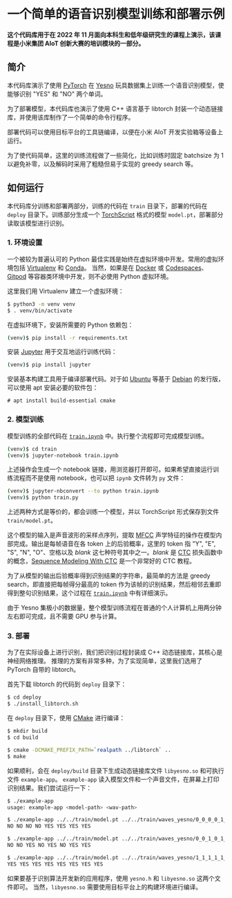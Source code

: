 # 一个简单的语音识别模型训练和部署示例

**这个代码库用于在 2022 年 11 月面向本科生和低年级研究生的课程上演示，该课程是小米集团 AIoT 创新大赛的培训模块的一部分。** 

## 简介

本代码库演示了使用 [PyTorch](https://pytorch.org/) 在 [Yesno](https://www.openslr.org/1/) 玩具数据集上训练一个语音识别模型，使能够识别 "YES" 和 "NO" 两个单词。

为了部署模型，本代码库也演示了使用 C++ 语言基于 libtorch 封装一个动态链接库，并使用该库制作了一个简单的命令行程序。

部署代码可以使用目标平台的工具链编译，以便在小米 AIoT 开发实验箱等设备上运行。

为了使代码简单，这里的训练流程做了一些简化，比如训练时固定 batchsize 为 1 以避免补零，以及解码时采用了粗糙但易于实现的 greedy search 等。

## 如何运行

本代码库分训练和部署两部分，训练的代码在 `train` 目录下，部署的代码在 `deploy` 目录下。训练部分生成一个 [TorchScript](https://pytorch.org/docs/stable/jit.html) 格式的模型 `model.pt`，部署部分读取该模型进行识别。

### 1. 环境设置

一个被较为普遍认可的 Python 最佳实践是始终在虚拟环境中开发。常用的虚拟环境包括 [Virtualenv](https://virtualenv.pypa.io) 和 [Conda](https://docs.conda.io/en/latest/)。
当然，如果是在 [Docker](https://www.docker.com) 或 [Codespaces](https://github.com/codespaces)、[Gitpod](https://gitpod.io/) 等容器类环境中开发，则不必使用 Python 虚拟环境。

这里我们用 Virtualenv 建立一个虚拟环境：

```bash
$ python3 -m venv venv
$ . venv/bin/activate
```

在虚拟环境下，安装所需要的 Python 依赖包：

```bash
(venv)$ pip install -r requirements.txt
```

安装 [Jupyter](https://jupyter.org/) 用于交互地运行训练代码：
```bash
(venv)$ pip install jupyter
```

安装基本构建工具用于编译部署代码。对于如 [Ubuntu](https://ubuntu.com/) 等基于 [Debian](https://www.debian.org/) 的发行版，可以使用 apt 安装必要的软件包：
```plain
# apt install build-essential cmake
```

### 2. 模型训练

模型训练的全部代码在 [`train.ipynb`](https://github.com/jimbozhang/yesno-example-for-undergraduates/blob/main/train/train.ipynb) 中。执行整个流程即可完成模型训练。

```bash
(venv)$ cd train
(venv)$ jupyter-notebook train.ipynb
```

上述操作会生成一个 notebook 链接，用浏览器打开即可。如果希望直接运行训练流程而不是使用 notebook，也可以把 `ipynb` 文件转为 `py` 文件：

```bash
(venv)$ jupyter-nbconvert --to python train.ipynb
(venv)$ python train.py
```

上述两种方式是等价的，都会训练一个模型，并以 TorchScript 形式保存到文件 `train/model.pt`。

这个模型的输入是声音波形的采样点序列，提取 [MFCC](https://en.wikipedia.org/wiki/Mel-frequency_cepstrum) 声学特征的操作在模型内部完成。输出是每帧语音在各 token 上的后验概率，这里的 token 指 "Y", "E", "S", "N", "O"、空格以及 *blank* 这七种符号其中之一。*blank* 是 [CTC](http://www.cs.toronto.edu/~graves/icml_2006.pdf) 损失函数中的概念，[Sequence Modeling With CTC](https://distill.pub/2017/ctc/) 是一个非常好的 CTC 教程。

为了从模型的输出后验概率得到识别结果的字符串，最简单的方法是 greedy search，即直接把每帧得分最高的 token 作为该帧的识别结果，然后相邻去重即得到整句识别结果，这个过程在 [`train.ipynb`](https://github.com/jimbozhang/yesno-example-for-undergraduates/blob/main/train/train.ipynb) 中有详细演示。

由于 Yesno 集极小的数据量，整个模型训练流程在普通的个人计算机上用两分钟左右即可完成，且不需要 GPU 参与计算。

### 3. 部署

为了在实际设备上进行识别，我们把识别过程封装成 C++ 动态链接库，其核心是神经网络推理。
推理的方案有非常多种，为了实现简单，这里我们选用了 PyTorch 自带的 libtorch。

首先下载 libtorch 的代码到 `deploy` 目录下：
```bash
$ cd deploy
$ ./install_libtorch.sh
```

在 `deploy` 目录下，使用 [CMake](https://cmake.org/) 进行编译：
```bash
$ mkdir build
$ cd build

$ cmake -DCMAKE_PREFIX_PATH=`realpath ../libtorch` ..
$ make
```

如果顺利，会在 `deploy/build` 目录下生成动态链接库文件 `libyesno.so` 和可执行文件 `example-app`。
`example-app` 读入模型文件和一个声音文件，在屏幕上打印识别结果。我们尝试运行一下：

```bash
$ ./example-app
usage: example-app <model-path> <wav-path>

$ ./example-app ../../train/model.pt ../../train/waves_yesno/0_0_0_0_1_1_1_1.wav
NO NO NO NO YES YES YES YES

$ ./example-app ../../train/model.pt ../../train/waves_yesno/0_0_1_0_1_0_1_1.wav
NO NO YES NO YES NO YES YES

$ ./example-app ../../train/model.pt ../../train/waves_yesno/1_1_1_1_1_1_1_1.wav
YES YES YES YES YES YES YES YES
```

如果要基于识别算法开发新的应用程序，使用 `yesno.h` 和 `libyesno.so` 这两个文件即可。
当然，`libyesno.so` 需要使用目标平台上的构建环境进行编译。